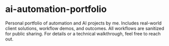 # ai-automation-portfolio
Personal portfolio of automation and AI projects by me. Includes real-world client solutions, workflow demos, and outcomes. All workflows are sanitized for public sharing. For details or a technical walkthrough, feel free to reach out.
